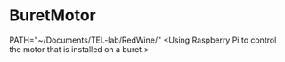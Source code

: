 # BuretMotor
PATH="~/Documents/TEL-lab/RedWine/"  &lt;Using Raspberry Pi to control the motor that is installed on a buret.> 
